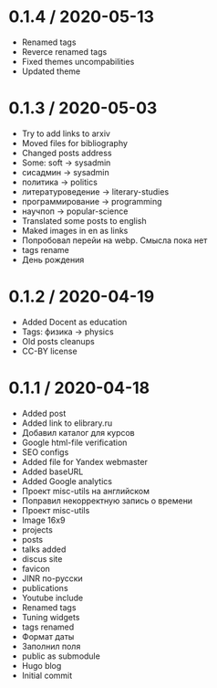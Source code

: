 
0.1.4 / 2020-05-13
==================

  * Renamed tags
  * Reverce renamed tags
  * Fixed themes uncompabilities
  * Updated theme

0.1.3 / 2020-05-03
==================

  * Try to add links to arxiv
  * Moved files for bibliography
  * Changed posts address
  * Some: soft -> sysadmin
  * сисадмин -> sysadmin
  * политика -> politics
  * литературоведение -> literary-studies
  * программирование -> programming
  * научпоп -> popular-science
  * Translated some posts to english
  * Maked images in en as links
  * Попробовал перейи на webp. Смысла пока нет
  * tags rename
  * День рождения

0.1.2 / 2020-04-19
=============

  * Added Docent as education
  * Tags: физика -> physics
  * Old posts cleanups
  * CC-BY license

0.1.1 / 2020-04-18
==================

  * Added post
  * Added link to elibrary.ru
  * Добавил каталог для курсов
  * Google html-file verification
  * SEO configs
  * Added file for Yandex webmaster
  * Added baseURL
  * Added Google analytics
  * Проект misc-utils на английском
  * Поправил некорректную запись о времени
  * Проект misc-utils
  * Image 16x9
  * projects
  * posts
  * talks added
  * discus site
  * favicon
  * JINR по-русски
  * publications
  * Youtube include
  * Renamed tags
  * Tuning widgets
  * tags renamed
  * Формат даты
  * Заполнил поля
  * public as submodule
  * Hugo blog
  * Initial commit

